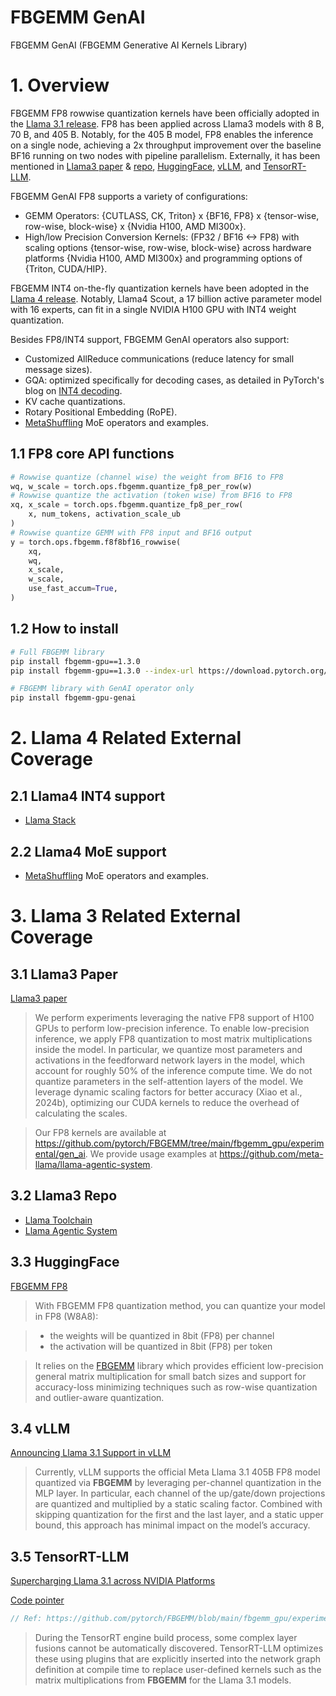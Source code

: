 # FBGEMM GenAI

FBGEMM GenAI (FBGEMM Generative AI Kernels Library)

# **1. Overview**

FBGEMM FP8 rowwise quantization kernels have been officially adopted in the [Llama 3.1 release](https://ai.meta.com/blog/meta-llama-3-1/). FP8 has been applied across Llama3 models with 8 B, 70 B, and 405 B. Notably, for the 405 B model, FP8 enables the inference on a single node, achieving a 2x throughput improvement over the baseline BF16 running on two nodes with pipeline parallelism. Externally, it has been mentioned in [Llama3 paper](https://ai.meta.com/research/publications/the-llama-3-herd-of-models/) & [repo](https://github.com/meta-llama/llama-toolchain/tree/main/llama_toolchain/inference/quantization), [HuggingFace](https://huggingface.co/docs/transformers/main/quantization/fbgemm_fp8), [vLLM](https://blog.vllm.ai/2024/07/23/llama31.html), and [TensorRT-LLM](https://developer.nvidia.com/blog/supercharging-llama-3-1-across-nvidia-platforms/).

FBGEMM GenAI FP8 supports a variety of configurations:

* GEMM Operators: {CUTLASS, CK, Triton} x {BF16, FP8} x {tensor-wise, row-wise, block-wise} x {Nvidia H100, AMD MI300x}.
* High/low Precision Conversion Kernels: (FP32 / BF16 <-> FP8) with scaling options {tensor-wise, row-wise, block-wise} across hardware platforms {Nvidia H100, AMD MI300x} and programming options of {Triton, CUDA/HIP}.

FBGEMM INT4 on-the-fly quantization kernels have been adopted in the [Llama 4 release](https://ai.meta.com/blog/llama-4-multimodal-intelligence/). Notably, Llama4 Scout, a 17 billion active parameter model with 16 experts, can fit in a single NVIDIA H100 GPU with INT4 weight quantization.

Besides FP8/INT4 support, FBGEMM GenAI operators also support:

* Customized AllReduce communications (reduce latency for small message sizes).
* GQA: optimized specifically for decoding cases, as detailed in PyTorch's blog on [INT4 decoding](https://pytorch.org/blog/int4-decoding/).
* KV cache quantizations.
* Rotary Positional Embedding (RoPE).
* [MetaShuffling](gen_ai/moe/README.md) MoE operators and examples.

## **1.1 FP8 core API functions**

```python
# Rowwise quantize (channel wise) the weight from BF16 to FP8
wq, w_scale = torch.ops.fbgemm.quantize_fp8_per_row(w)
# Rowwise quantize the activation (token wise) from BF16 to FP8
xq, x_scale = torch.ops.fbgemm.quantize_fp8_per_row(
    x, num_tokens, activation_scale_ub
)
# Rowwise quantize GEMM with FP8 input and BF16 output
y = torch.ops.fbgemm.f8f8bf16_rowwise(
    xq,
    wq,
    x_scale,
    w_scale,
    use_fast_accum=True,
)
```

## **1.2 How to install**

```bash
# Full FBGEMM library
pip install fbgemm-gpu==1.3.0
pip install fbgemm-gpu==1.3.0 --index-url https://download.pytorch.org/whl/cu126

# FBGEMM library with GenAI operator only
pip install fbgemm-gpu-genai
```

# 2. **Llama 4 Related External Coverage**

## 2.1 **Llama4 INT4 support**

* [Llama Stack](https://github.com/meta-llama/llama-stack/blob/94f83382ebcdc77a034d9f55f02111e0f504d371/llama_stack/models/llama/quantize_impls.py#L15-L17)

## 2.2 **Llama4 MoE support**

* [MetaShuffling](gen_ai/moe/README.md) MoE operators and examples.

# 3. **Llama 3 Related External Coverage**

## 3.1 **Llama3 Paper**

[Llama3 paper](https://arxiv.org/pdf/2407.21783)

> We perform experiments leveraging the native FP8 support of H100 GPUs to perform low-precision inference. To enable low-precision inference, we apply FP8 quantization to most matrix multiplications inside the model. In particular, we quantize most parameters and activations in the feedforward network layers in the model, which account for roughly 50% of the inference compute time. We do not quantize parameters in the self-attention layers of the model. We leverage dynamic scaling factors for better accuracy (Xiao et al., 2024b), optimizing our CUDA kernels to reduce the overhead of calculating the scales.

> Our FP8 kernels are available at https://github.com/pytorch/FBGEMM/tree/main/fbgemm_gpu/experimental/gen_ai. We provide usage examples at https://github.com/meta-llama/llama-agentic-system.

## 3.2 **Llama3 Repo**

* [Llama Toolchain](https://github.com/meta-llama/llama-toolchain/tree/main/llama_toolchain/inference/quantization)
* [Llama Agentic System](https://github.com/meta-llama/llama-agentic-system/tree/main?tab=readme-ov-file#running-fp8)

## 3.3 **HuggingFace**

[FBGEMM FP8](https://huggingface.co/docs/transformers/main/quantization/fbgemm_fp8)

> With FBGEMM FP8 quantization method, you can quantize your model in FP8 (W8A8):

> * the weights will be quantized in 8bit (FP8) per channel
> * the activation will be quantized in 8bit (FP8) per token

> It relies on the [FBGEMM](https://github.com/pytorch/FBGEMM) library which provides efficient low-precision general matrix multiplication for small batch sizes and support for accuracy-loss minimizing techniques such as row-wise quantization and outlier-aware quantization.

## 3.4 **vLLM**

[Announcing Llama 3.1 Support in vLLM](https://blog.vllm.ai/2024/07/23/llama31.html)

> Currently, vLLM supports the official Meta Llama 3.1 405B FP8 model quantized via **FBGEMM** by leveraging per-channel quantization in the MLP layer. In particular, each channel of the up/gate/down projections are quantized and multiplied by a static scaling factor. Combined with skipping quantization for the first and the last layer, and a static upper bound, this approach has minimal impact on the model’s accuracy.


## 3.5 **TensorRT-LLM**

[Supercharging Llama 3.1 across NVIDIA Platforms](https://developer.nvidia.com/blog/supercharging-llama-3-1-across-nvidia-platforms/)

[Code pointer](https://github.com/NVIDIA/TensorRT-LLM/blame/5fa9436e17c2f9aeace070f49aa645d2577f676b/cpp/tensorrt_llm/common/quantTypeUtils.cuh#L47)

```cpp
// Ref: https://github.com/pytorch/FBGEMM/blob/main/fbgemm_gpu/experimental/gen_ai/src/quantize/quantize.cu#L720
```

> During the TensorRT engine build process, some complex layer fusions cannot be automatically discovered. TensorRT-LLM optimizes these using plugins that are explicitly inserted into the network graph definition at compile time to replace user-defined kernels such as the matrix multiplications from **FBGEMM** for the Llama 3.1 models.
